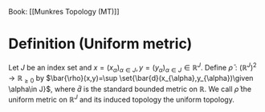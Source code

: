 Book: [[Munkres Topology (MT)]]
# Definition (Uniform metric)
Let $J$ be an index set and $x=(x_{\alpha})_{\alpha\in J},y=(y_{\alpha})_{\alpha\in J}\in \mathbb{R}^{J}$.
Define $\bar{\rho}:(\mathbb{R}^{J})^{2}\to \mathbb{R}_{\geq 0}$ by $\bar{\rho}(x,y)=\sup \set{\bar{d}(x_{\alpha},y_{\alpha})\given \alpha\in J}$, where $\bar{d}$ is the standard bounded metric on $\mathbb{R}$.
We call $\bar{\rho}$ the uniform metric on $\mathbb{R}^{J}$ and its induced topology the uniform topology.